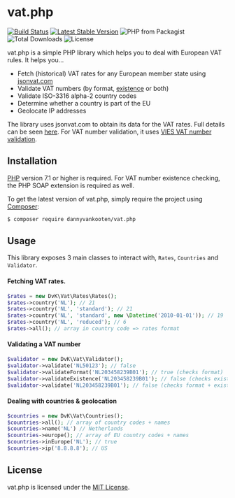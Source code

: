 vat.php
================

[![Build Status](https://img.shields.io/travis/dannyvankooten/vat.php.svg)](https://travis-ci.org/dannyvankooten/vat.php)
[![Latest Stable Version](https://img.shields.io/packagist/v/dannyvankooten/vat.php.svg)](https://packagist.org/packages/dannyvankooten/vat.php)
![PHP from Packagist](https://img.shields.io/packagist/php-v/dannyvankooten/vat.php.svg)
![Total Downloads](https://img.shields.io/packagist/dt/dannyvankooten/vat.php.svg)
![License](https://img.shields.io/github/license/dannyvankooten/vat.php.svg)

vat.php is a simple PHP library which helps you to deal with European VAT rules. It helps you...

- Fetch (historical) VAT rates for any European member state using [jsonvat.com](https://github.com/adamcooke/vat-rates)
- Validate VAT numbers (by format, [existence](http://ec.europa.eu/taxation_customs/vies/) or both)
- Validate ISO-3316 alpha-2 country codes
- Determine whether a country is part of the EU
- Geolocate IP addresses

The library uses jsonvat.com to obtain its data for the VAT rates. Full details can be seen [here](https://github.com/adamcooke/vat-rates).
For VAT number validation, it uses [VIES VAT number validation](http://ec.europa.eu/taxation_customs/vies/).

## Installation

[PHP](https://php.net) version 7.1 or higher is required. For VAT number existence checking, the PHP SOAP extension is required as well.

To get the latest version of vat.php, simply require the project using [Composer](https://getcomposer.org):

```bash
$ composer require dannyvankooten/vat.php
```

## Usage

This library exposes 3 main classes to interact with, `Rates`, `Countries` and `Validator`.

#### Fetching VAT rates.

```php
$rates = new DvK\Vat\Rates\Rates();
$rates->country('NL'); // 21
$rates->country('NL', 'standard'); // 21
$rates->country('NL', 'standard', new \Datetime('2010-01-01')); // 19
$rates->country('NL', 'reduced'); // 6
$rates->all(); // array in country code => rates format
```

#### Validating a VAT number

```php
$validator = new DvK\Vat\Validator();
$validator->validate('NL50123'); // false
$validator->validateFormat('NL203458239B01'); // true (checks format)
$validator->validateExistence('NL203458239B01'); // false (checks existence)
$validator->validate('NL203458239B01'); // false (checks format + existence)
```


#### Dealing with countries & geolocation

```php
$countries = new DvK\Vat\Countries();
$countries->all(); // array of country codes + names
$countries->name('NL') // Netherlands
$countries->europe(); // array of EU country codes + names
$countries->inEurope('NL'); // true
$countries->ip('8.8.8.8'); // US
```

## License

vat.php is licensed under the [MIT License](LICENSE).

